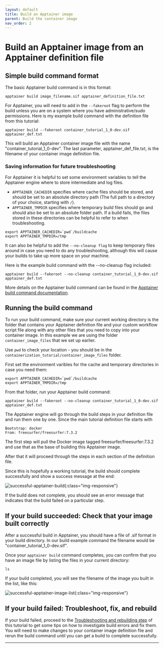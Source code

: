 ```yaml
---
layout: default
title: Build an Apptainer image
parent: Build the container image
nav_order: 2
---
```


# Build an Apptainer image from an Apptainer definition file

## Simple build command format

The basic Apptainer build command is in this format:

```
apptainer build image_filename.sif apptainer_definition_file.txt
```

For Apptainer, you will need to add in the `--fakeroot` flag to perform the build unless you are on a system where you have administrative/sudo permissions.
Here is my example build command with the definition file from this tutorial:

```
apptainer build --fakeroot container_tutorial_1_0-dev.sif apptainer_def.txt
```

This will build an Apptainer container image file with the name "container_tutorial_1_0-dev". The last parameter, apptainer_def_file.txt, is the filename of your container image definition file.

### Saving information for future troubleshooting

For Apptainer it is helpful to set some environment variables to tell the Apptainer engine where to store intermediate and log files. 
- `APPTAINER_CACHEDIR` specifies where cache files should be stored, and should be set to an absolute directory path (The full path to a directory of your choice, starting with `/`). 
- `APPTAINER_TMPDIR` specifies where temporary build files should go and should also be set to an absolute folder path. 
If a build fails, the files stored in these directories can be helpful to refer to when troubleshooting. 

```
export APPTAINER_CACHEDIR=`pwd`/buildcache
export APPTAINER_TMPDIR=/tmp
```

It can also be helpful to add the `--no-cleanup flag` to keep temporary files around in case you need to do any troubleshooting, although this will cause your builds to take up more space on your machine.

Here is the example build command with the --no-cleanup flag included:

```
apptainer build --fakeroot --no-cleanup container_tutorial_1_0-dev.sif apptainer_def.txt
```

More details on the Apptainer build command can be found in the [Apptainer build command documentation].


## Running the build command

To run your build command, make sure your current working directory is the folder that contains your Apptainer definition file and your custom workflow script file along with any other files that you need to copy into your container image. In this example we are using the folder `container_image_files` that we set up earlier. 

Use `pwd` to check your location - you should be in the `containerization_tutorial/container_image_files` folder.

First set the environment varibles for the cache and temporary directories in case you need them:
```
export APPTAINER_CACHEDIR=`pwd`/buildcache
export APPTAINER_TMPDIR=/tmp
```

From that folder, run your Apptainer build command:

```
apptainer build --fakeroot --no-cleanup container_tutorial_1_0-dev.sif apptainer_def.txt
```

The Apptainer engine will go through the build steps in your definition file and run them one by one. Since the main tutorial definition file starts with 
```
Bootstrap: docker
From: freesurfer/freesurfer:7.3.2
``` 

The first step will pull the Docker image tagged freesurfer/freesurfer:7.3.2 and use that as the base of building this Apptainer image.

After that it will proceed through the steps in each section of the definition file.

Since this is hopefully a working tutorial, the build should complete successfully and show a success message at the end:

![successful-apptainer-build](images/successful-apptainer-build.png){:class="img-responsive"}

If the build does not complete, you should see an error message that indicates that the build failed on a particular step. 

## If your build succeeded: Check that your image built correctly

After a successful build in Apptainer, you should have a file of .sif format in your build directory. In our build example command the filename would be "container_tutorial_1_0-dev.sif".

Once your `apptainer build` command completes, you can confirm that you have an image file by listing the files in your current directory:

```
ls
```

If your build completed, you will see the filename of the image you built in the list, like this:

![successful-apptainer-image-list](images/successful-apptainer-image-list.png){:class="img-responsive"}

## If your build failed: Troubleshoot, fix, and rebuild

If your build failed, proceed to the [Troubleshooting and rebuilding step] of this tutorial to get some tips on how to investigate build errors and fix them. You will need to make changes to your container image definition file and rerun the build command until you can get a build to complete successfully.

----
[Apptainer build command documentation]: https://apptainer.org/docs/user/latest/build_a_container.html
[Troubleshooting and rebuilding step]: https://sarahkeefe.github.io/containerizing-neuroimaging-workflows/5-build-container-image/troubleshooting-and-rebuilding